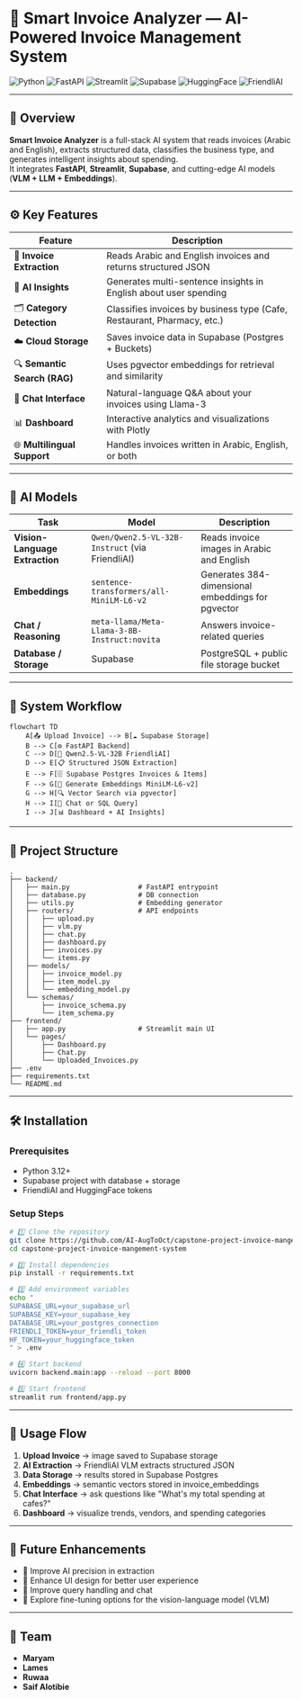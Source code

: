 # 📑 Smart Invoice Analyzer — AI-Powered Invoice Management System  
![Python](https://img.shields.io/badge/Python-3.12-blue?logo=python)
![FastAPI](https://img.shields.io/badge/FastAPI-Backend-green?logo=fastapi)
![Streamlit](https://img.shields.io/badge/Streamlit-Frontend-red?logo=streamlit)
![Supabase](https://img.shields.io/badge/Supabase-Postgres%20%7C%20Storage-3FCF8E?logo=supabase)
![HuggingFace](https://img.shields.io/badge/HuggingFace-🤗-yellow)
![FriendliAI](https://img.shields.io/badge/FriendliAI-VLM-blueviolet)

---

## 🚀 Overview
**Smart Invoice Analyzer** is a full-stack AI system that reads invoices (Arabic and English), extracts structured data, classifies the business type, and generates intelligent insights about spending.  
It integrates **FastAPI**, **Streamlit**, **Supabase**, and cutting-edge AI models (**VLM + LLM + Embeddings**).

---

## ⚙️ Key Features
| Feature | Description |
|----------|-------------|
| 🧾 **Invoice Extraction** | Reads Arabic and English invoices and returns structured JSON |
| 🧠 **AI Insights** | Generates multi-sentence insights in English about user spending |
| 🗂️ **Category Detection** | Classifies invoices by business type (Cafe, Restaurant, Pharmacy, etc.) |
| ☁️ **Cloud Storage** | Saves invoice data in Supabase (Postgres + Buckets) |
| 🔍 **Semantic Search (RAG)** | Uses pgvector embeddings for retrieval and similarity |
| 💬 **Chat Interface** | Natural-language Q&A about your invoices using Llama-3 |
| 📊 **Dashboard** | Interactive analytics and visualizations with Plotly |
| 🌐 **Multilingual Support** | Handles invoices written in Arabic, English, or both |

---

## 🧠 AI Models
| Task | Model | Description |
|------|--------|-------------|
| **Vision-Language Extraction** | `Qwen/Qwen2.5-VL-32B-Instruct` (via FriendliAI) | Reads invoice images in Arabic and English |
| **Embeddings** | `sentence-transformers/all-MiniLM-L6-v2` | Generates 384-dimensional embeddings for pgvector |
| **Chat / Reasoning** | `meta-llama/Meta-Llama-3-8B-Instruct:novita` | Answers invoice-related queries |
| **Database / Storage** | Supabase | PostgreSQL + public file storage bucket |

---

## 🔄 System Workflow
```mermaid
flowchart TD
    A[📤 Upload Invoice] --> B[☁️ Supabase Storage]
    B --> C[⚙️ FastAPI Backend]
    C --> D[🧠 Qwen2.5-VL-32B FriendliAI]
    D --> E[📋 Structured JSON Extraction]
    E --> F[🗄️ Supabase Postgres Invoices & Items]
    F --> G[🧩 Generate Embeddings MiniLM-L6-v2]
    G --> H[🔍 Vector Search via pgvector]
    H --> I[💬 Chat or SQL Query]
    I --> J[📊 Dashboard + AI Insights]
```

---

## 📂 Project Structure
```
.
├── backend/
│   ├── main.py                 # FastAPI entrypoint
│   ├── database.py             # DB connection
│   ├── utils.py                # Embedding generator
│   ├── routers/                # API endpoints
│   │   ├── upload.py
│   │   ├── vlm.py
│   │   ├── chat.py
│   │   ├── dashboard.py
│   │   ├── invoices.py
│   │   └── items.py
│   ├── models/
│   │   ├── invoice_model.py
│   │   ├── item_model.py
│   │   └── embedding_model.py
│   └── schemas/
│       ├── invoice_schema.py
│       └── item_schema.py
├── frontend/
│   ├── app.py                  # Streamlit main UI
│   └── pages/
│       ├── Dashboard.py
│       ├── Chat.py
│       └── Uploaded_Invoices.py
├── .env
├── requirements.txt
└── README.md
```

---

## 🛠️ Installation

### Prerequisites
* Python 3.12+
* Supabase project with database + storage
* FriendliAI and HuggingFace tokens

### Setup Steps

```bash
# 1️⃣ Clone the repository
git clone https://github.com/AI-AugToOct/capstone-project-invoice-mangement-system.git
cd capstone-project-invoice-mangement-system

# 2️⃣ Install dependencies
pip install -r requirements.txt

# 3️⃣ Add environment variables
echo "
SUPABASE_URL=your_supabase_url
SUPABASE_KEY=your_supabase_key
DATABASE_URL=your_postgres_connection
FRIENDLI_TOKEN=your_friendli_token
HF_TOKEN=your_huggingface_token
" > .env

# 4️⃣ Start backend
uvicorn backend.main:app --reload --port 8000

# 5️⃣ Start frontend
streamlit run frontend/app.py
```

---

## 🎯 Usage Flow

1. **Upload Invoice** → image saved to Supabase storage
2. **AI Extraction** → FriendliAI VLM extracts structured JSON
3. **Data Storage** → results stored in Supabase Postgres
4. **Embeddings** → semantic vectors stored in invoice_embeddings
5. **Chat Interface** → ask questions like "What's my total spending at cafes?"
6. **Dashboard** → visualize trends, vendors, and spending categories

---

## 🔮 Future Enhancements

- 🧠 Improve AI precision in extraction  
- 🎨 Enhance UI design for better user experience  
- 💬 Improve query handling and chat   
- 🔧 Explore fine-tuning options for the vision-language model (VLM)


---

## 👥 Team

- **Maryam**
- **Lames**
- **Ruwaa**
- **Saif Alotibie**
